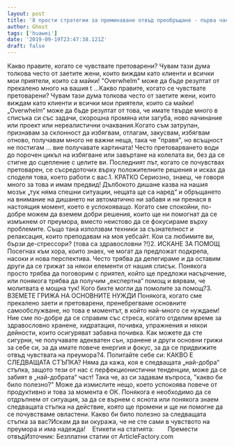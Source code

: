 ```yaml
---
layout: post
title: '8 прости стратегии за преминаване отвъд преобръщане - първа част'
author: Ghost
tags: ['huawei']
date: '2019-09-19T23:47:38.121Z'
draft: false
---
```


Какво правите, когато се чувствате претоварени? Чувам тази дума толкова често от заетите жени, които виждам като клиенти и всички мои приятели, които са майки! "Overwhelm" може да бъде резултат от прекалено много на вашия t ...Какво правите, когато се чувствате претоварени? Чувам тази дума толкова често от заетите жени, които виждам като клиенти и всички мои приятели, които са майки! „Overwhelm“ може да бъде резултат от това, че имате твърде много в списъка си със задачи, скорошна промяна или загуба, ново начинание или проект или нереалистични очаквания.Когато съм затрупан, признавам за склонност да избягвам, отлагам, закусвам, избягвам отново, получавам много не важни неща, така че "правя", но всъщност не постигам ... вие получавате картината! Често претоварването води до порочен цикъл на избягване или завъртане на колелата ви, без да се стигне до сцепление с целите ви. Последният път, когато се почувствах претоварен, се съсредоточих върху положителните решения и исках да споделя това, което работи с вас.1. КРАТКО Сериозно, знаеш, че говоря много за това и имам предвид! Дълбокото дишане казва на нашия мозък „тук няма спешни ситуации, нещата ще са наред“ и обръщането на внимание на дишането ни автоматично ни забавя и ни пренася в настоящия момент, което е успокояващо. Когато сме спокойни, по-добре можем да вземем добри решения, които ще ни помогнат да се измъкнем от преумора, вместо неистово да се фокусираме върху проблемите. Също така използвам техники за съзнателност и релаксация, които преподавам на моя уебсайт. Кои са любимите ви, бързи де-стрессори? (това са здравословни ?!)2. ИСКАНЕ ЗА ПОМОЩ Посегнах към хора, които знаех, че могат да предложат подкрепа, насоки и нова перспектива. Често трябва да делегираме и да оставим други да се грижат за някои елементи от нашия списък. Понякога просто трябва да поговорим с приятел, който ще предложи насърчение, или понякога трябва да получим „експертна“ помощ и вярвам, че молитвата е мощна тук! Кого бихте могли да помолите за помощ?3. ВЗЕМЕТЕ ГРИЖА НА ОСНОВНИТЕ НУЖДИ Понякога, когато сме прекалено заети и претоварени, пренебрегваме основните самообслужване, но това е моментът, в който най-много се нуждаем! Ние сме по-добре да се справим със стреса, когато отделим време за здравословно хранене, хидратация, почивка, упражнения и някои дейности, които осигуряват забавна почивка. Как можете да сте сигурни, че получавате адекватен сън, хранене и други основни грижи за себе си, за да имате повече енергия и фокус, за да се придвижите отвъд чувствата на преумора?4. Попитайте себе си: КАКВО Е СЛЕДВАЩАТА СТЪПКА? Няма да кажа, коя е следващата „най-добра“ стъпка, защото тези от нас с перфекционистични тенденции, може да се забият в „най-добрата“ част! Така че, аз си задавам въпроса, "какво би било полезно?" Може да измислите нещо, което успокоява повече от продуктивно и това за момента е ОК. Понякога е необходимо да се отдръпнем от ситуация, за да се върнем с яснота или понякога знаем следващата стъпка на действие, която ще промени и ще ни помогне да се почувстваме овластени. Какво би било полезно за следващата стъпка за вас?Искам да ви окуража, че не сте сами в чувството на преумора и има надежда!    Етикети на статията:        Премести отвъдИзточник: Безплатни статии от ArticleFactory.com
